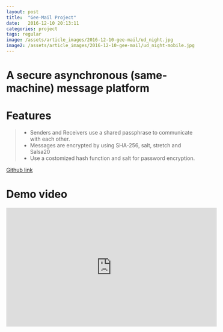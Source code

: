 ```yaml
---
layout: post
title:  "Gee-Mail Project"
date:   2016-12-10 20:13:11
categories: project
tags: regular
image: /assets/article_images/2016-12-10-gee-mail/ud_night.jpg
image2: /assets/article_images/2016-12-10-gee-mail/ud_night-mobile.jpg
---
```


# A secure asynchronous (same-machine) message platform
 
# Features

> - Senders and Receivers use a shared passphrase to communicate with each other. 
> - Messages are encrypted by using SHA-256, salt, stretch and Salsa20
> - Use a costomized hash function and salt for password encryption.



[Github link](https://github.com/HanchengZhao/gee-mail)

# Demo video
<iframe width="560" height="315" src="https://www.youtube.com/embed/i1eZEVqvjis" frameborder="0" allowfullscreen></iframe>
